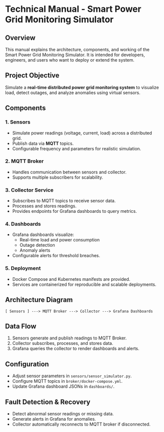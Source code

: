 # Technical Manual - Smart Power Grid Monitoring Simulator

## Overview
This manual explains the architecture, components, and working of the Smart Power Grid Monitoring Simulator. It is intended for developers, engineers, and users who want to deploy or extend the system.

## Project Objective
Simulate a **real-time distributed power grid monitoring system** to visualize load, detect outages, and analyze anomalies using virtual sensors.

## Components

### 1. Sensors
- Simulate power readings (voltage, current, load) across a distributed grid.
- Publish data via **MQTT** topics.
- Configurable frequency and parameters for realistic simulation.

### 2. MQTT Broker
- Handles communication between sensors and collector.
- Supports multiple subscribers for scalability.

### 3. Collector Service
- Subscribes to MQTT topics to receive sensor data.
- Processes and stores readings.
- Provides endpoints for Grafana dashboards to query metrics.

### 4. Dashboards
- Grafana dashboards visualize:
  - Real-time load and power consumption
  - Outage detection
  - Anomaly alerts
- Configurable alerts for threshold breaches.

### 5. Deployment
- Docker Compose and Kubernetes manifests are provided.
- Services are containerized for reproducible and scalable deployments.

## Architecture Diagram
```
[ Sensors ] ---> MQTT Broker ---> Collector ---> Grafana Dashboards
```

## Data Flow
1. Sensors generate and publish readings to MQTT Broker.
2. Collector subscribes, processes, and stores data.
3. Grafana queries the collector to render dashboards and alerts.


## Configuration
- Adjust sensor parameters in `sensors/sensor_simulator.py`.
- Configure MQTT topics in `broker/docker-compose.yml`.
- Update Grafana dashboard JSONs in `dashboards/`.

## Fault Detection & Recovery
- Detect abnormal sensor readings or missing data.
- Generate alerts in Grafana for anomalies.
- Collector automatically reconnects to MQTT broker if disconnected.



